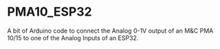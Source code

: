 # PMA10_ESP32
A bit of Arduino code to connect the Analog 0-1V output of an M&amp;C PMA 10/15 to one of the Analog Inputs of an ESP32. 

